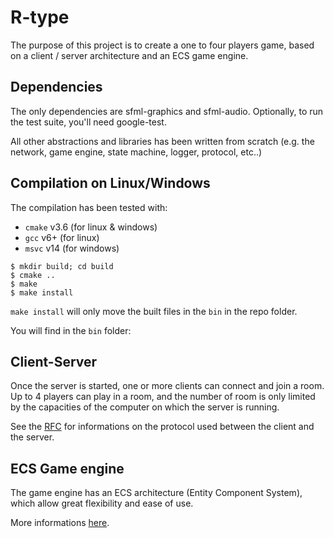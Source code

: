 # R-type

The purpose of this project is to create a one to four players game, based on a client / server architecture and an ECS game engine.

## Dependencies

The only dependencies are sfml-graphics and sfml-audio.
Optionally, to run the test suite, you'll need google-test.

All other abstractions and libraries has been written from scratch (e.g. the network, game engine, state machine, logger, protocol, etc..)

## Compilation on Linux/Windows

The compilation has been tested with:

- `cmake` v3.6 (for linux & windows)
- `gcc` v6+ (for linux)
- `msvc` v14 (for windows)

```shell
$ mkdir build; cd build
$ cmake ..
$ make
$ make install
```

`make install` will only move the built files in the `bin` in the repo folder.

You will find in the `bin` folder:

## Client-Server

Once the server is started, one or more clients can connect and join a room. Up to 4 players can play in a room, and the number of room is only limited by the capacities of the computer on which the server is running.

See the [RFC](/RFC) for informations on the protocol used between the client and the server.

## ECS Game engine

The game engine has an ECS architecture (Entity Component System), which allow great flexibility and ease of use.

More informations [here](https://en.wikipedia.org/wiki/Entity–component–system).
